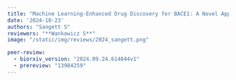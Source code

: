 ```yaml
---
title: "Machine Learning-Enhanced Drug Discovery for BACE1: A Novel Approach to Alzheimer's Therapeutics"
date: '2024-10-23'
authors: "Sangett S"
reviewers: "**Wankowicz S**"
image: "/static/img/reviews/2024_sangett.png"

peer-review:
  - biorxiv_version: "2024.09.24.614844v1"
  - prereview: "13984259"
---
```

